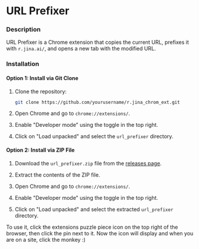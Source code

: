 # URL Prefixer

### Description
URL Prefixer is a Chrome extension that copies the current URL, prefixes it with `r.jina.ai/`, and opens a new tab with the modified URL.

### Installation

#### Option 1: Install via Git Clone

1. Clone the repository:
    ```sh
    git clone https://github.com/yourusername/r.jina_chrom_ext.git
    ```

2. Open Chrome and go to `chrome://extensions/`.

3. Enable "Developer mode" using the toggle in the top right.

4. Click on "Load unpacked" and select the `url_prefixer` directory.

#### Option 2: Install via ZIP File

1. Download the `url_prefixer.zip` file from the [releases page](https://github.com/yourusername/r.jina_chrom_ext/releases).

2. Extract the contents of the ZIP file.

3. Open Chrome and go to `chrome://extensions/`.

4. Enable "Developer mode" using the toggle in the top right.

5. Click on "Load unpacked" and select the extracted `url_prefixer` directory.


To use it, click the extensions puzzle piece icon on the top right of the browser, then click the pin next to it. Now the icon will display and when you are on a site, click the monkey :) 
